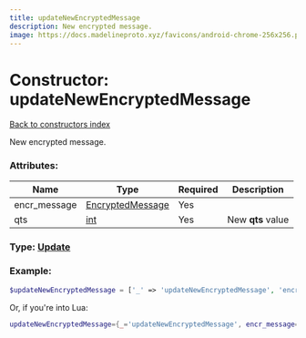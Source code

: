 ```yaml
---
title: updateNewEncryptedMessage
description: New encrypted message.
image: https://docs.madelineproto.xyz/favicons/android-chrome-256x256.png
---
```

# Constructor: updateNewEncryptedMessage  
[Back to constructors index](index.md)



New encrypted message.

### Attributes:

| Name     |    Type       | Required | Description |
|----------|---------------|----------|-------------|
|encr\_message|[EncryptedMessage](../types/EncryptedMessage.md) | Yes|
|qts|[int](../types/int.md) | Yes|New **qts** value|



### Type: [Update](../types/Update.md)


### Example:

```php
$updateNewEncryptedMessage = ['_' => 'updateNewEncryptedMessage', 'encr_message' => EncryptedMessage, 'qts' => int];
```  


Or, if you're into Lua:

```lua
updateNewEncryptedMessage={_='updateNewEncryptedMessage', encr_message=EncryptedMessage, qts=int}

```


